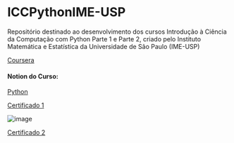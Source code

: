 # ICCPythonIME-USP
 Repositório destinado ao desenvolvimento dos cursos Introdução à Ciência da Computação com Python Parte 1 e Parte 2, criado pelo Instituto Matemática e Estatística da Universidade de São Paulo (IME-USP)

[Coursera](https://www.coursera.org/learn/ciencia-computacao-python-conceitos/home/welcome)

#### Notion do Curso:

[Python](https://machadoah-study.notion.site/Introdu-o-Ci-ncia-da-Computa-o-com-Python-f324e71f3e8d48a6978f3d41e8aee118)

[Certificado 1](https://www.coursera.org/account/accomplishments/certificate/US72SEYYVAX9)

![image](https://user-images.githubusercontent.com/96703665/235561336-f8c81661-bbc9-4b26-b152-212c9fc97ecc.png)

[Certificado 2]()

